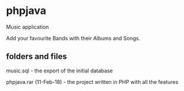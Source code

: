 # phpjava
Music application

Add your favourite Bands with their Albums and Songs.




folders and files
--------------------------------------------------------------------------
music.sql - the export of the initial database

phpjava.rar (11-Feb-18) - the project written in PHP with all the features
